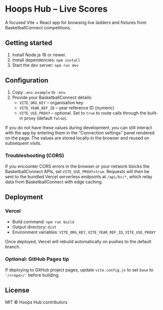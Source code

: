 # Hoops Hub – Live Scores

A focused Vite + React app for browsing live ladders and fixtures from BasketballConnect competitions.

## Getting started
1. Install Node.js 18 or newer.
2. Install dependencies: `npm install`
3. Start the dev server: `npm run dev`

## Configuration
1. Copy `.env.example` to `.env`.
2. Provide your BasketballConnect details:
   - `VITE_ORG_KEY` – organisation key
   - `VITE_YEAR_REF_ID` – year reference ID (numeric)
   - `VITE_USE_PROXY` – optional. Set to `true` to route calls through the built-in proxy (default `false`).

If you do not have these values during development, you can still interact with the app by entering
them in the “Connection settings” panel rendered on the page. The values are stored locally in the
browser and reused on subsequent visits.

### Troubleshooting (CORS)
If you encounter CORS errors in the browser or your network blocks the BasketballConnect APIs, set
`VITE_USE_PROXY=true`. Requests will then be sent to the bundled Vercel serverless endpoints at
`/api/bc/*`, which relay data from BasketballConnect with edge caching.

## Deployment
### Vercel
- Build command: `npm run build`
- Output directory: `dist`
- Environment variables: `VITE_ORG_KEY`, `VITE_YEAR_REF_ID`, `VITE_USE_PROXY`

Once deployed, Vercel will rebuild automatically on pushes to the default branch.

### Optional: GitHub Pages tip
If deploying to GitHub project pages, update `vite.config.js` to set `base` to `'/<repo>/'` before building.

## License
MIT © Hoops Hub contributors
